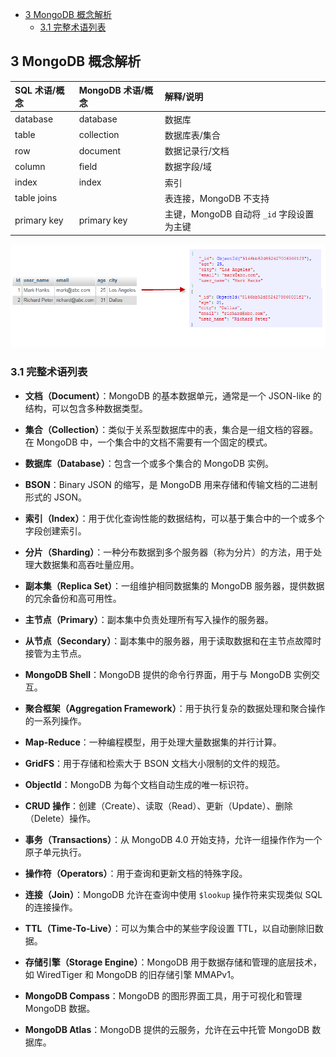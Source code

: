 - [3 MongoDB 概念解析](#3-mongodb-概念解析)
  - [3.1 完整术语列表](#31-完整术语列表)

## 3 MongoDB 概念解析

| **SQL 术语/概念** | **MongoDB 术语/概念** | **解释/说明**                             |
| :---------------- | :-------------------- | :---------------------------------------- |
| database          | database              | 数据库                                    |
| table             | collection            | 数据库表/集合                             |
| row               | document              | 数据记录行/文档                           |
| column            | field                 | 数据字段/域                               |
| index             | index                 | 索引                                      |
| table joins       |                       | 表连接，MongoDB 不支持                    |
| primary key       | primary key           | 主键，MongoDB 自动将 `_id` 字段设置为主键 |

![MongoDB概念解析](imgs/MongoDB概念解析.png)

### 3.1 完整术语列表

- **文档（Document）**：MongoDB 的基本数据单元，通常是一个 JSON-like 的结构，可以包含多种数据类型。

- **集合（Collection）**：类似于关系型数据库中的表，集合是一组文档的容器。在 MongoDB 中，一个集合中的文档不需要有一个固定的模式。

- **数据库（Database）**：包含一个或多个集合的 MongoDB 实例。

- **BSON**：Binary JSON 的缩写，是 MongoDB 用来存储和传输文档的二进制形式的 JSON。

- **索引（Index）**：用于优化查询性能的数据结构，可以基于集合中的一个或多个字段创建索引。

- **分片（Sharding）**：一种分布数据到多个服务器（称为分片）的方法，用于处理大数据集和高吞吐量应用。

- **副本集（Replica Set）**：一组维护相同数据集的 MongoDB 服务器，提供数据的冗余备份和高可用性。

- **主节点（Primary）**：副本集中负责处理所有写入操作的服务器。

- **从节点（Secondary）**：副本集中的服务器，用于读取数据和在主节点故障时接管为主节点。

- **MongoDB Shell**：MongoDB 提供的命令行界面，用于与 MongoDB 实例交互。

- **聚合框架（Aggregation Framework）**：用于执行复杂的数据处理和聚合操作的一系列操作。

- **Map-Reduce**：一种编程模型，用于处理大量数据集的并行计算。

- **GridFS**：用于存储和检索大于 BSON 文档大小限制的文件的规范。

- **ObjectId**：MongoDB 为每个文档自动生成的唯一标识符。

- **CRUD 操作**：创建（Create）、读取（Read）、更新（Update）、删除（Delete）操作。

- **事务（Transactions）**：从 MongoDB 4.0 开始支持，允许一组操作作为一个原子单元执行。

- **操作符（Operators）**：用于查询和更新文档的特殊字段。

- **连接（Join）**：MongoDB 允许在查询中使用 `$lookup` 操作符来实现类似 SQL 的连接操作。

- **TTL（Time-To-Live）**：可以为集合中的某些字段设置 TTL，以自动删除旧数据。

- **存储引擎（Storage Engine）**：MongoDB 用于数据存储和管理的底层技术，如 WiredTiger 和 MongoDB 的旧存储引擎 MMAPv1。

- **MongoDB Compass**：MongoDB 的图形界面工具，用于可视化和管理 MongoDB 数据。

- **MongoDB Atlas**：MongoDB 提供的云服务，允许在云中托管 MongoDB 数据库。
